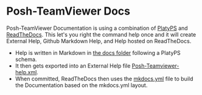 # Posh-TeamViewer Docs

Posh-TeamViewer Documentation is using a combination of [PlatyPS](https://github.com/PowerShell/platyPS) and [ReadTheDocs](https://readthedocs.org/). This let's you right the command help once and it will create External Help, Github Markdown Help, and Help hosted on ReadTheDocs. 

- Help is written in Markdown in [the docs folder](https://github.com/gerane/Posh-Teamviewer/tree/Dev/docs) following a PlatyPS schema.
- It then gets exported into an External Help file [Posh-Teamviewer-help.xml](https://github.com/gerane/Posh-Teamviewer/blob/Dev/Posh-Teamviewer/en-US/Posh-Teamviewer-help.xml). 
- When committed, ReadTheDocs then uses the [mkdocs.yml](https://github.com/gerane/Posh-Teamviewer/blob/Dev/mkdocs.yml) file to build the Documentation based on the mkdocs.yml layout.
